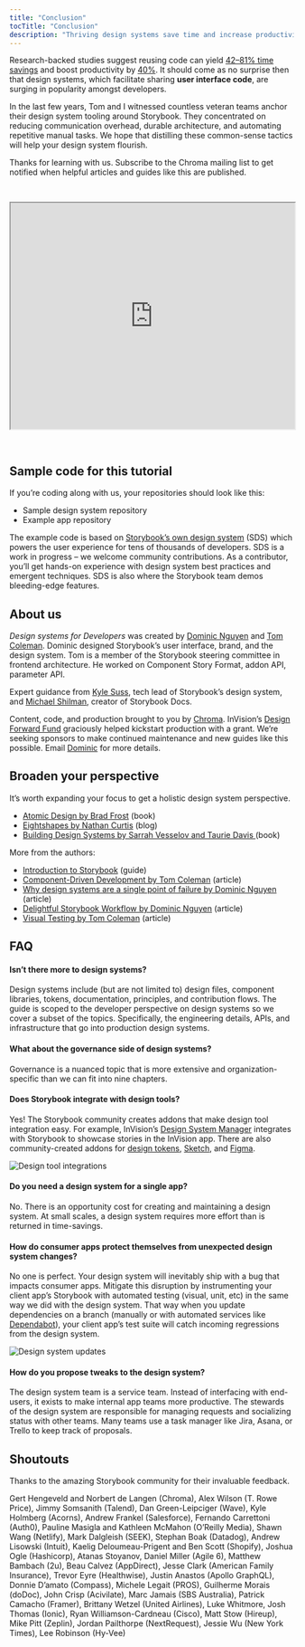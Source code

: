 ```yaml
---
title: "Conclusion"
tocTitle: "Conclusion"
description: "Thriving design systems save time and increase productivity"
---
```


Research-backed studies suggest reusing code can yield [42–81% time savings](https://www.researchgate.net/publication/3188437_Evaluating_Software_Reuse_Alternatives_A_Model_and_Its_Application_to_an_Industrial_Case_Study?ev=publicSearchHeader&_sg=g8WraNGZNGPw0R-1-jGpy0XwUDeAr3qb472J6lhisyQ3l24pSmndO6anMdX2L3HdWHifsczPegR9wjA) and boost productivity by [40%](http://www.cin.ufpe.br/~in1045/papers/art03.pdf). It should come as no surprise then that design systems, which facilitate sharing **user interface code**, are surging in popularity amongst developers.

In the last few years, Tom and I witnessed countless veteran teams anchor their design system tooling around Storybook. They concentrated on reducing communication overhead, durable architecture, and automating repetitive manual tasks. We hope that distilling these common-sense tactics will help your design system flourish.

Thanks for learning with us. Subscribe to the Chroma mailing list to get notified when helpful articles and guides like this are published.

<iframe style="height:400px;width:100%;max-width:800px;margin:30px auto;" src="https://upscri.be/bface0?as_embed"></iframe>

## Sample code for this tutorial

If you’re coding along with us, your repositories should look like this:

- Sample design system repository
- Example app repository

The example code is based on [Storybook’s own design system](https://github.com/storybookjs/design-system) (SDS) which powers the user experience for tens of thousands of developers. SDS is a work in progress – we welcome community contributions. As a contributor, you’ll get hands-on experience with design system best practices and emergent techniques. SDS is also where the Storybook team demos bleeding-edge features.

## About us

_Design systems for Developers_ was created by [Dominic Nguyen](https://twitter.com/domyen) and [Tom Coleman](https://twitter.com/tmeasday). Dominic designed Storybook’s user interface, brand, and the design system. Tom is a member of the Storybook steering committee in frontend architecture. He worked on Component Story Format, addon API, parameter API.

Expert guidance from [Kyle Suss](https://github.com/kylesuss), tech lead of Storybook’s design system, and [Michael Shilman](https://twitter.com/mshilman), creator of Storybook Docs.

Content, code, and production brought to you by [Chroma](https://hichroma.com/). InVision’s [Design Forward Fund](https://www.invisionapp.com/design-forward-fund) graciously helped kickstart production with a grant. We’re seeking sponsors to make continued maintenance and new guides like this possible. Email [Dominic](mailto:dom@hichroma.com) for more details.

## Broaden your perspective

It’s worth expanding your focus to get a holistic design system perspective.

- [Atomic Design by Brad Frost](http://atomicdesign.bradfrost.com/) (book)
- [Eightshapes by Nathan Curtis](https://medium.com/eightshapes-llc/tagged/design-systems) (blog)
- [Building Design Systems by Sarrah Vesselov and Taurie Davis ](https://www.amazon.com/Building-Design-Systems-Experiences-Language/dp/148424513X) (book)

More from the authors:

- [Introduction to Storybook](http://learnstorybook.com/introduction-to-storybook) (guide)
- [Component-Driven Development by Tom Coleman](https://blog.hichroma.com/component-driven-development-ce1109d56c8e) (article)
- [Why design systems are a single point of failure by Dominic Nguyen](https://blog.hichroma.com/why-design-systems-are-a-single-point-of-failure-ec9d30c107c2) (article)
- [Delightful Storybook Workflow by Dominic Nguyen](https://blog.hichroma.com/the-delightful-storybook-workflow-b322b76fd07) (article)
- [Visual Testing by Tom Coleman](https://blog.hichroma.com/visual-testing-the-pragmatic-way-to-test-uis-18c8da617ecf) (article)

## FAQ

#### Isn’t there more to design systems?

Design systems include (but are not limited to) design files, component libraries, tokens, documentation, principles, and contribution flows. The guide is scoped to the developer perspective on design systems so we cover a subset of the topics. Specifically, the engineering details, APIs, and infrastructure that go into production design systems.

#### What about the governance side of design systems?

Governance is a nuanced topic that is more extensive and organization-specific than we can fit into nine chapters.

#### Does Storybook integrate with design tools?

Yes! The Storybook community creates addons that make design tool integration easy. For example, InVision’s [Design System Manager](https://www.invisionapp.com/design-system-manager) integrates with Storybook to showcase stories in the InVision app. There are also community-created addons for [design tokens](https://github.com/UX-and-I/storybook-design-token), [Sketch](https://github.com/chrisvxd/story2sketch), and [Figma](https://github.com/pocka/storybook-addon-designs).

![Design tool integrations](/design-systems-for-developers/storybook-integrations-design.jpg)

#### Do you need a design system for a single app?

No. There is an opportunity cost for creating and maintaining a design system. At small scales, a design system requires more effort than is returned in time-savings.

#### How do consumer apps protect themselves from unexpected design system changes?

No one is perfect. Your design system will inevitably ship with a bug that impacts consumer apps. Mitigate this disruption by instrumenting your client app’s Storybook with automated testing (visual, unit, etc) in the same way we did with the design system. That way when you update dependencies on a branch (manually or with automated services like [Dependabot](https://dependabot.com/)), your client app’s test suite will catch incoming regressions from the design system.

![Design system updates](/design-systems-for-developers/design-system-update.png)

#### How do you propose tweaks to the design system?

The design system team is a service team. Instead of interfacing with end-users, it exists to make internal app teams more productive. The stewards of the design system are responsible for managing requests and socializing status with other teams. Many teams use a task manager like Jira, Asana, or Trello to keep track of proposals.

## Shoutouts

Thanks to the amazing Storybook community for their invaluable feedback.

Gert Hengeveld and Norbert de Langen (Chroma), Alex Wilson (T. Rowe Price), Jimmy Somsanith (Talend), Dan Green-Leipciger (Wave), Kyle Holmberg (Acorns), Andrew Frankel (Salesforce), Fernando Carrettoni (Auth0), Pauline Masigla and Kathleen McMahon (O’Reilly Media), Shawn Wang (Netlify), Mark Dalgleish (SEEK), Stephan Boak (Datadog), Andrew Lisowski (Intuit), Kaelig Deloumeau-Prigent and Ben Scott (Shopify), Joshua Ogle (Hashicorp), Atanas Stoyanov, Daniel Miller (Agile 6), Matthew Bambach (2u), Beau Calvez (AppDirect), Jesse Clark (American Family Insurance), Trevor Eyre (Healthwise), Justin Anastos (Apollo GraphQL), Donnie D’amato (Compass), Michele Legait (PROS), Guilherme Morais (doDoc), John Crisp (Acivilate), Marc Jamais (SBS Australia), Patrick Camacho (Framer), Brittany Wetzel (United Airlines), Luke Whitmore, Josh Thomas (Ionic), Ryan Williamson-Cardneau (Cisco), Matt Stow (Hireup), Mike Pitt (Zeplin), Jordan Pailthorpe (NextRequest), Jessie Wu (New York Times), Lee Robinson (Hy-Vee)

